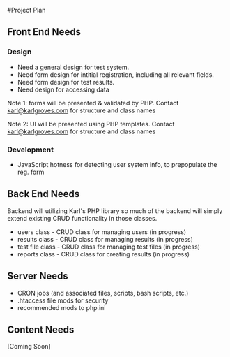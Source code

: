 #Project Plan

## Front End Needs
### Design
* Need a general design for test system. 
* Need form design for intitial registration, including all relevant fields. 
* Need form design for test results.
* Need design for accessing data

Note 1: forms will be presented & validated by PHP. Contact karl@karlgroves.com for structure and class names

Note 2: UI will be presented using PHP templates. Contact karl@karlgroves.com for structure and class names


### Development
* JavaScript hotness for detecting user system info, to prepopulate the reg. form


## Back End Needs
Backend will utilizing Karl's PHP library so much of the backend will simply extend existing CRUD functionality in those classes.  

* users class - CRUD class for managing users (in progress)
* results class - CRUD class for managing results (in progress)
* test file class - CRUD class for managing test files (in progress)
* reports class - CRUD class for creating results (in progress)

## Server Needs
* CRON jobs (and associated files, scripts, bash scripts, etc.)
* .htaccess file mods for security
* recommended mods to php.ini

## Content Needs
[Coming Soon]